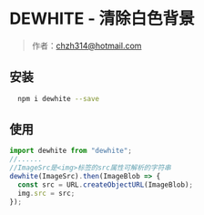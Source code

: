 # DEWHITE - 清除白色背景

> 作者：chzh314@hotmail.com

## 安装

```bash
  npm i dewhite --save
```

## 使用

```js
import dewhite from "dewhite";
//......
//ImageSrc是<img>标签的src属性可解析的字符串
dewhite(ImageSrc).then(ImageBlob => {
  const src = URL.createObjectURL(ImageBlob);
  img.src = src;
});
```
